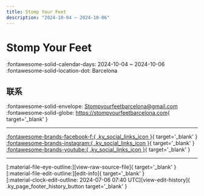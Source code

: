```yaml
---
title: Stomp Your Feet
description: "2024-10-04 ~ 2024-10-06"
---
```


# Stomp Your Feet 

:fontawesome-solid-calendar-days: 2024-10-04 ~ 2024-10-06  
:fontawesome-solid-location-dot: Barcelona  

## 联系

:fontawesome-solid-envelope: <Stompyourfeetbarcelona@gmail.com>  
:fontawesome-solid-globe: <https://stompyourfeetbarcelona.com>{ target='_blank' }  

---

 [:fontawesome-brands-facebook-f:{ .ky_social_links_icon }](https://www.facebook.com/StompYourFeetBarcelona){ target='_blank' } [:fontawesome-brands-instagram:{ .ky_social_links_icon }](https://instagram.com/stompyourfeetbarcelona){ target='_blank' } [:fontawesome-brands-youtube:{ .ky_social_links_icon }](https://youtube.com/@stompyourfeetbarcelona8477){ target='_blank' }

---

<div class="ky_page_footer" markdown>
<div class="ky_page_footer_trailing" markdown="span">
[:material-file-eye-outline:][view-raw-source-file]{ target='_blank' }
[:material-file-edit-outline:][edit-info]{ target='_blank' }
</div>
<div class="ky_page_footer_leading" markdown="span">
[:material-clock-edit-outline: 2024-07-06 07:40 UTC][view-edit-history]{ .ky_page_footer_history_button target='_blank' }
</div>
</div>

[view-raw-source-file]: https://github.com/swingdance/events/blob/main/2024/es_ES/stomp-your-feet-2024.json "查看原始源文件"
[edit-info]: https://github.com/swingdance/events/issues/new?assignees=&labels=update+event&projects=&template=03-update_entity.yml&title=%5B2024%2Fes_ES%5D%20Update%20Event%3A%20Stomp%20Your%20Feet&region=es_ES&year=2024&id=stomp-your-feet-2024&name=Stomp%20Your%20Feet&org_id= "编辑信息"

[view-edit-history]: https://github.com/swingdance/events/commits/main/2024/es_ES/stomp-your-feet-2024.json "查看编辑历史"
